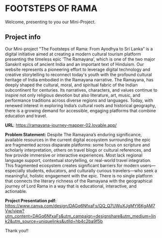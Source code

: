 # FOOTSTEPS OF RAMA

Welcome, presenting to you our Mini-Project.

## Project info
Our Mini-project "The Footsteps of Rama: From Ayodhya to Sri Lanka” is a digital initiative aimed at creating a modern cultural tourism platform presenting the timeless epic ‘The Ramayana’, which is one of the two major Sanskrit epics of ancient India and an important text of Hinduism. Our website represents a pioneering effort to leverage digital technology and creative storytelling to reconnect today's youth with the profound cultural heritage of India embodied in the Ramayana narrative. 
The Ramayana, has deeply shaped the cultural, moral, and spiritual fabric of the Indian subcontinent for centuries. Its narratives, characters, and values continue to inspire not only religious devotion but also literature, art, music, and performance traditions across diverse regions and languages. Today, with renewed interest in exploring India’s cultural roots and historical geography, there is a growing demand for accessible, engaging platforms that combine education and travel.

**URL**: https://ramayana-journey-mapper-02.lovable.app/

**Problem Statement:**
Despite The Ramayana’s enduring significance, available resources in the current digital ecosystem surrounding the epic are fragmented across disparate platforms: some focus on scripture and scholarly interpretation, others on travel blogs or cultural references, and few provide immersive or interactive experiences. Most lack regional language support, contextual storytelling, or real-world travel integration.
This fragmented ecosystem creates significant barriers for modern users—especially students, educators, and culturally curious travelers—who seek a meaningful, holistic engagement with the epic. There is no single platform that connects the literary richness of the Ramayana with the geographical journey of Lord Rama in a way that is educational, interactive, and actionable.

**Project Presentation pdf:** https://www.canva.com/design/DAGq6NfxaFs/QQ_Q7UWuXJgMYI6KgAM7Vw/view?utm_content=DAGq6NfxaFs&utm_campaign=designshare&utm_medium=link2&utm_source=uniquelinks&utlId=hb4c2ba9f5b

Thank you!!
